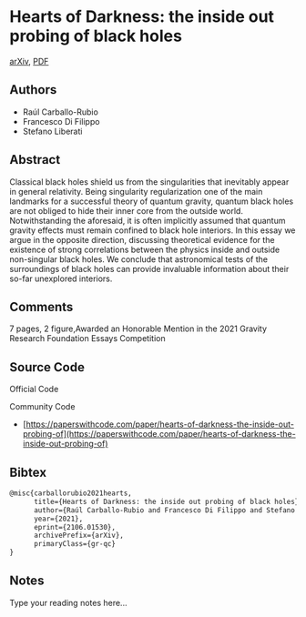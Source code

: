 
# Hearts of Darkness: the inside out probing of black holes

[arXiv](https://arxiv.org/abs/2106.01530), [PDF](https://arxiv.org/pdf/2106.01530.pdf)

## Authors

- Raúl Carballo-Rubio
- Francesco Di Filippo
- Stefano Liberati

## Abstract

Classical black holes shield us from the singularities that inevitably appear in general relativity. Being singularity regularization one of the main landmarks for a successful theory of quantum gravity, quantum black holes are not obliged to hide their inner core from the outside world. Notwithstanding the aforesaid, it is often implicitly assumed that quantum gravity effects must remain confined to black hole interiors. In this essay we argue in the opposite direction, discussing theoretical evidence for the existence of strong correlations between the physics inside and outside non-singular black holes. We conclude that astronomical tests of the surroundings of black holes can provide invaluable information about their so-far unexplored interiors.

## Comments

7 pages, 2 figure,Awarded an Honorable Mention in the 2021 Gravity Research Foundation Essays Competition

## Source Code

Official Code



Community Code

- [https://paperswithcode.com/paper/hearts-of-darkness-the-inside-out-probing-of](https://paperswithcode.com/paper/hearts-of-darkness-the-inside-out-probing-of)

## Bibtex

```tex
@misc{carballorubio2021hearts,
      title={Hearts of Darkness: the inside out probing of black holes}, 
      author={Raúl Carballo-Rubio and Francesco Di Filippo and Stefano Liberati},
      year={2021},
      eprint={2106.01530},
      archivePrefix={arXiv},
      primaryClass={gr-qc}
}
```

## Notes

Type your reading notes here...

